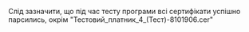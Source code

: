 Слід зазначити, що під час тесту програми всі сертифікати успішно парсились, окрім "Тестовий_платник_4_(Тест)-8101906.cer"
